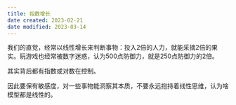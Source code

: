 ```yaml
---
title: 指数增长
date created: 2023-02-21
date modified: 2023-03-14
---
```


我们的直觉，经常以线性增长来判断事物：投入2倍的人力，就能采摘2倍的果实。玩游戏也经常被数字迷惑，认为500点防御力，就是250点防御力的2倍。

其实背后都有指数或对数在控制。

因此要保有敏感度，对一些事物能洞察其本质，不要永远抱持着线性思维，认为啥模型都是线性的。
